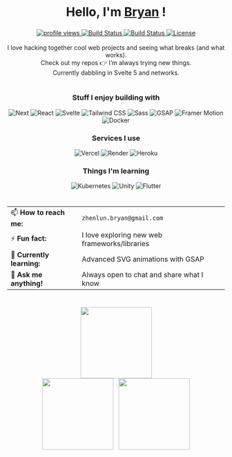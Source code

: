 <h1 align="center">Hello, I'm <a href="https://github.com/bryanlzl">Bryan</a> !</h1>

<h3></h3>
<div align="center">
    <a href="#">
        <img src="https://komarev.com/ghpvc/?username=bryanlzl" alt="profile views">
    </a>
    <a href="#">
        <img src="https://img.shields.io/badge/build-passing-brightgreen.svg?style=flat-square" alt="Build Status">
    </a>
    <a href="https://github.com/bryanlzl/bryanlzl/graphs/contributors">
        <img src="https://img.shields.io/badge/contributors-1-orange.svg?style=flat-square" alt="Build Status" />
    </a>
    <a href="https://choosealicense.com/licenses/mit">
        <img src="https://img.shields.io/badge/license-MIT-blue.svg?style=flat-square" alt="License" />
    </a>
</div>
<br/>

<div align="center">
    I love hacking together cool web projects and seeing what breaks (and what works). <br/>
    Check out my repos 👉 I’m always trying new things. <br/>
    Currently dabbling in Svelte 5 and networks.
</div>

<h1></h1>

<h3 align="center">Stuff I enjoy building with</h3>
<div align="center">
  <img alt="Next" src="https://img.shields.io/badge/Next-black?style=flat-square&logo=next.js&logoColor=white" />
  <img alt="React" src="https://img.shields.io/badge/-React-45b8d8?style=flat-square&logo=react&logoColor=white" />
  <img alt="Svelte" src="https://img.shields.io/badge/Svelte-4A4A55?style=flat-squar&logo=svelte&logoColor=orange"/>
<!--<img alt="React Native" src="https://img.shields.io/badge/-React Native-45b8d8?style=flat-square&logo=react&logoColor=white" />-->
  <img alt="Tailwind CSS" src="https://img.shields.io/badge/-Tailwind_CSS-06B6D4?style=flat-square&logo=tailwindcss&logoColor=white" /> 
  <img alt="Sass" src="https://img.shields.io/badge/Sass-CC6699?style=flat-square&logo=Sass&logoColor=white" />
  <img alt="GSAP" src="https://img.shields.io/badge/GSAP-101010?style=flat&logoSize=auto&logo=greensock&logoColor=lightGreen" />
  <img alt="Framer Motion" src="https://img.shields.io/badge/framer_motion-ffca28?style=flat&logo=framer&logoColor=%23ffffff&color=%237178f6" />
  <img alt="Docker" src="https://img.shields.io/badge/docker-%230db7ed.svg?style=flat-square&logo=docker&logoColor=white"/>
</div>

<h3 align="center">Services I use</h3>
<div align="center">
    <img alt="Vercel" src="https://img.shields.io/badge/-Vercel-000000?style=flat-square&logo=vercel&logoColor=white" />
    <img alt="Render" src="https://img.shields.io/badge/Render-%46E3B7.svg?style=flat-square&logo=render&logoColor=white"/>
    <img alt="Heroku" src="https://img.shields.io/badge/-Heroku-430098?style=flat-square&logo=heroku&logoColor=white" />
</div>

<h3 align="center">Things I'm learning</h3>
<div align="center">
    <img alt="Kubernetes" src="https://img.shields.io/badge/kubernetes-%23326ce5.svg?style=flat-square&logo=kubernetes&logoColor=white" />
    <img alt="Unity" src="https://img.shields.io/badge/unity-%23000000.svg?style=flat-square&logo=unity&logoColor=white"/>
    <img alt="Flutter" src="https://img.shields.io/badge/Flutter-02569B?style=flat-square&logo=flutter&logoColor=white" />
</div>

<h1></h1>
<h3></h3>

<table align="center">
  <tr>
    <td>📫 <strong>How to reach me:</strong></td>
    <td><code>zhenlun.bryan@gmail.com</code></td>
  </tr>
  <tr>
    <td>⚡ <strong>Fun fact:</strong></td>
    <td>I love exploring new web frameworks/libraries</td>
  </tr>
  <tr>
    <td>🌱 <strong>Currently learning:</strong></td>
    <td>Advanced SVG animations with GSAP</td>
  </tr>
  <tr>
    <td>💬 <strong>Ask me anything!</strong></td>
    <td>Always open to chat and share what I know</td>
  </tr>
</table>

<h1></h1>
<h3></h3>

<div align="center">
  <img src="https://github-readme-streak-stats.herokuapp.com?user=bryanlzl&theme=radical" height="165" />
</div>
<div align="center">
  <img src="https://github-readme-stats-phi-five-72.vercel.app/api?username=bryanlzl&show_icons=true&theme=radical&hide_title=true&count_private=true" height="165" /> &nbsp;
  <img src="https://github-readme-stats.vercel.app/api/top-langs/?username=bryanlzl&layout=compact&theme=radical&exclude_repo=teoscribe-learn-teochew,hdb-resale-prediction,hdb-resale-eda,CM4044_Project_1,pentago,N2U-wellbeing-platform,chess-without-chess-libraries,excel-compiler" height="165" />
</div>
